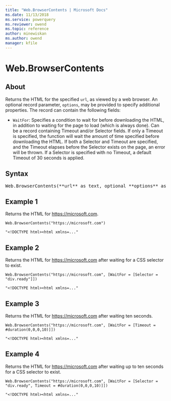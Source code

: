 ```yaml
---
title: "Web.BrowserContents | Microsoft Docs"
ms.date: 11/13/2018
ms.service: powerquery
ms.reviewer: owend
ms.topic: reference
author: minewiskan
ms.author: owend
manager: kfile
---
```

# Web.BrowserContents

  
## About  

Returns the HTML for the specified `url`, as viewed by a web browser. An optional record parameter, `options`, may be provided to specify additional properties. The record can contain the following fields: 

- `WaitFor`: Specifies a condition to wait for before downloading the HTML, in addition to waiting for the page to load (which is always done). Can be a record containing Timeout and/or Selector fields. If only a Timeout is specified, the function will wait the amount of time specified before downloading the HTML. If both a Selector and Timeout are specified, and the Timeout elapses before the Selector exists on the page, an error will be thrown. If a Selector is specified with no Timeout, a default Timeout of 30 seconds is applied.
  
## Syntax

<pre>
Web.BrowserContents(**url** as text, optional **options** as nullable record) as text
</pre>
  
## Example 1

Returns the HTML for https://microsoft.com.

```powerquery-m
Web.BrowserContents("https://microsoft.com")
```

`"<!DOCTYPE html><html xmlns=..."`

## Example 2

Returns the HTML for https://microsoft.com after waiting for a CSS selector to exist.

```powerquery-m
Web.BrowserContents("https://microsoft.com", [WaitFor = [Selector = "div.ready"]])
```

`"<!DOCTYPE html><html xmlns=..."`

## Example 3

Returns the HTML for https://microsoft.com after waiting ten seconds.

```powerquery-m
Web.BrowserContents("https://microsoft.com", [WaitFor = [Timeout = #duration(0,0,0,10)]])
```

`"<!DOCTYPE html><html xmlns=..."`

## Example 4

Returns the HTML for https://microsoft.com after waiting up to ten seconds for a CSS selector to exist.

```powerquery-m
Web.BrowserContents("https://microsoft.com", [WaitFor = [Selector = "div.ready", Timeout = #duration(0,0,0,10)]])
```

`"<!DOCTYPE html><html xmlns=..."`